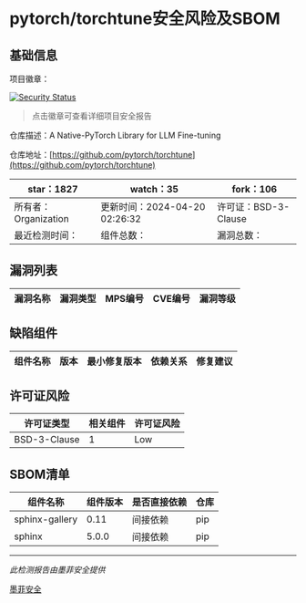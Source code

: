 # pytorch/torchtune安全风险及SBOM

## 基础信息

项目徽章：

[![Security Status](https://www.murphysec.com/platform3/v31/badge/1781390023736225792.svg)](https://www.murphysec.com/console/report/1781032267850625024/1781390023736225792)

> 点击徽章可查看详细项目安全报告

仓库描述：A Native-PyTorch Library for LLM Fine-tuning

仓库地址：[https://github.com/pytorch/torchtune](https://github.com/pytorch/torchtune)

| star：1827 | watch：35 | fork：106 |
| ----------- | -------------- | ------------ |
| 所有者：Organization | 更新时间：2024-04-20 02:26:32 | 许可证：BSD-3-Clause |
| 最近检测时间： | 组件总数： | 漏洞总数： |




## 漏洞列表

| 漏洞名称 | 漏洞类型 | MPS编号 | CVE编号 | 漏洞等级 |
| ------- | ------ | ------- | ------ | ----- |





## 缺陷组件

| 组件名称 | 版本 | 最小修复版本 | 依赖关系 | 修复建议 |
| -------- | ---- | ------------ | -------- | -------- |





## 许可证风险

| 许可证类型 | 相关组件 | 许可证风险 |
| ---------- | -------- | ---------- |
|BSD-3-Clause|1|Low|




## SBOM清单

| 组件名称 | 组件版本 | 是否直接依赖 | 仓库 |
| -------- | -------- | ------------ | ---- |
|sphinx-gallery|0.11|间接依赖|pip|
|sphinx|5.0.0|间接依赖|pip|


------

*此检测报告由墨菲安全提供*

[墨菲安全](www.murphysec.com)